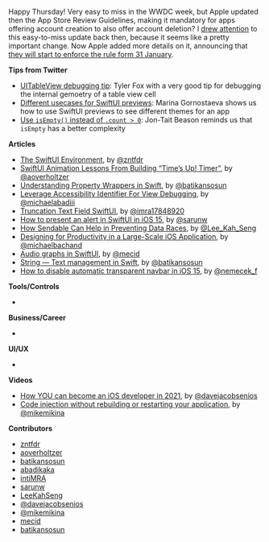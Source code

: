 Happy Thursday! Very easy to miss in the WWDC week, but Apple updated then the App Store Review Guidelines, making it mandatory for apps offering account creation to also offer account deletion? I [drew attention](https://ios-goodies.com/post/653635319102685184/week-388) to this easy-to-miss update back then, because it seems like a pretty important change. Now Apple added more details on it, announcing that [they will start to enforce the rule form 31 January](https://developer.apple.com/news/?id=mdkbobfo). 

**Tips from Twitter**

* [UITableView debugging tip](https://twitter.com/smileyborg/status/1445785968569565194): Tyler Fox with a very good tip for debugging the internal gemoetry of a table view cell
* [Different usecases for SwiftUI previews](https://twitter.com/hybridcattt/status/1445732331990315018): Marina Gornostaeva shows us how to use SwiftUI previews to see different themes for an app
* [Use `isEmpty()` instead of `.count > 0`](https://twitter.com/bugKrusha/status/1445497002087706626): Jon-Tait Beason reminds us that `isEmpty` has a better complexity

**Articles**

* [The SwiftUI Environment](https://www.fivestars.blog/articles/swiftui-environment-propagation/), by [@zntfdr](https://twitter.com/zntfdr)
* [SwiftUI Animation Lessons From Building “Time’s Up! Timer”](https://blog.overdesigned.net/posts/2021-09-29-swiftui-animation-tricks/), by [@aoverholtzer](https://twitter.com/aoverholtzer)
* [Understanding Property Wrappers in Swift](https://batikansosun.medium.com/understanding-property-wrappers-in-swift-267e3f22ea9b), by [@batikansosun](https://twitter.com/batikansosun)
* [Leverage Accessibility Identifier For View Debugging](https://michaelabadi.com/articles/debugging-with-accessibility-swiftui/), by [@michaelabadiii](https://twitter.com/michaelabadiii)
* [Truncation Text Field SwiftUI](https://www.linkedin.com/pulse/truncation-tex-field-swiftui-inti-albuquerque), by [@imra17848920](https://twitter.com/imra17848920)
* [How to present an alert in SwiftUI in iOS 15](https://sarunw.com/posts/how-to-present-alert-in-swiftui-ios15/), by [@sarunw](https://twitter.com/sarunw)
* [How Sendable Can Help in Preventing Data Races](https://swiftsenpai.com/swift/sendable-prevent-data-races/), by [@Lee_Kah_Seng](https://twitter.com/Lee_Kah_Seng)
* [Designing for Productivity in a Large-Scale iOS Application](https://medium.com/airbnb-engineering/designing-for-productivity-in-a-large-scale-ios-application-9376a430a0bf), by [@michaelbachand](https://twitter.com/michaelbachand)
* [Audio graphs in SwiftUI](https://swiftwithmajid.com/2021/09/29/audio-graphs-in-swiftui/), by [@mecid](https://twitter.com/mecid)
* [String — Text management in Swift](https://blog.devgenius.io/string-text-management-in-swift-ab12cf27c702), by [@batikansosun](https://twitter.com/batikansosun)
* [How to disable automatic transparent navbar in iOS 15](https://nemecek.be/blog/126/how-to-disable-automatic-transparent-navbar-in-ios-15), by [@nemecek_f](https://twitter.com/nemecek_f)

**Tools/Controls**

* 

**Business/Career**

* 

**UI/UX**

* 

**Videos**

* [How YOU can become an iOS developer in 2021](https://youtu.be/KjeD3y7SevI), by [@davejacobsenios](https://twitter.com/davejacobseniOS)
* [Code injection without rebuilding or restarting your application](https://www.youtube.com/watch?v=2CW7cK4e1Ac), by [@mikemikina](https://twitter.com/mikemikina)

**Contributors**

* [zntfdr](https://github.com/zntfdr)
* [aoverholtzer](https://github.com/aoverholtzer)
* [batikansosun](https://github.com/batikansosun)
* [abadikaka](https://github.com/abadikaka)
* [intiMRA](https://github.com/intiMRA)
* [sarunw](https://github.com/sarunw)
* [LeeKahSeng](https://github.com/LeeKahSeng)
* [@davejacobsenios](https://twitter.com/davejacobseniOS)
* [@mikemikina](https://twitter.com/mikemikina)
* [mecid](https://github.com/mecid)
* [batikansosun](https://github.com/batikansosun)
